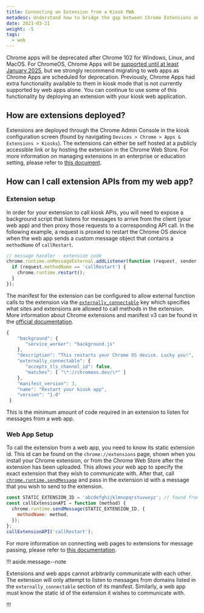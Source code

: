 ```yaml
---
title: Connecting an Extension from a Kiosk PWA
metadesc: Understand how to bridge the gap between Chrome Extensions and PWAs.
date: 2021-03-21
weight: -5
tags:
  - web
---
```


Chrome apps will be deprecated after Chrome 102 for Windows, Linux, and MacOS. For ChromeOS, Chrome Apps will be [supported until at least January 2025](https://blog.chromium.org/2021/10/extending-chrome-app-support-on-chrome.html), but we strongly recommend migrating to web apps as Chrome Apps are scheduled for deprecation. Previously, Chrome Apps had extra functionality available to them in kiosk mode that is not currently supported by web apps alone. You can continue to use some of this functionality by deploying an extension with your kiosk web application.

## How are extensions deployed?

Extensions are deployed through the Chrome Admin Console in the kiosk configuration screen (found by navigating `Devices > Chrome > Apps & Extensions > Kiosks`). The extensions can either be self hosted at a publicly accessible link or by hosting the extension in the Chrome Web Store. For more information on managing extensions in an enterprise or education setting, please refer to [this document](https://docs.google.com/document/d/1pT0ZSbGdrbGvuCsVD2jjxrw-GVz-80rMS2dgkkquhTY/edit#).

## How can I call extension APIs from my web app?

### Extension setup

In order for your extension to call kiosk APIs, you will need to expose a background script that listens for messages to arrive from the client (your web app) and then proxy those requests to a corresponding API call. In the following example, a request is proxied to restart the Chrome OS device when the web app sends a custom message object that contains a `methodName` of `callRestart`.

```javascript {title="background.js" .code-figure}
// message handler - extension code
chrome.runtime.onMessageExternal.addListener(function (request, sender, sendResponse) {
  if (request.methodName == 'callRestart') {
    chrome.runtime.restart();
  }
});
```

The manifest for the extension can be configured to allow external function calls to the extension via the [`externally_connectable`](https://developer.chrome.com/docs/extensions/mv3/manifest/externally_connectable/) key which specifies what sites and extensions are allowed to call methods in the extension. More information about Chrome extensions and manifest v3 can be found in the [official documentation](https://developer.chrome.com/docs/extensions/mv3/intro/).

```javascript {title="manifest.json" .code-figure}
{
    "background": {
       "service_worker": "background.js"
    },
    "description": "This restarts your Chrome OS device. Lucky you!",
    "externally_connectable": {
       "accepts_tls_channel_id": false,
       "matches": [ "\*://chromeos.dev/\*" ]
    },
    "manifest_version": 3,
    "name": "Restart your kiosk app",
    "version": "1.0"
 }

```

This is the minimum amount of code required in an extension to listen for messages from a web app.

### Web App Setup

To call the extension from a web app, you need to know its static extension id. This id can be found on the `chrome://extensions` page, shown when you install your Chrome extension, or from the Chrome Web Store after the extension has been uploaded. This allows your web app to specify the exact extension that they wish to communicate with. After that, call [`chrome.runtime.sendMessage`](https://developer.chrome.com/docs/extensions/reference/runtime/#method-sendMessage) and pass in the extension id with a message that you wish to send to the extension.

```javascript {title="your-site.js" .code-figure}
const STATIC_EXTENSION_ID = 'abcdefghijklmnopqrstuvwxyz'; // found from chrome extensions page of chrome web store.
const callExtensionAPI = function (method) {
  chrome.runtime.sendMessage(STATIC_EXTENSION_ID, {
    methodName: method,
  });
};
callExtensionAPI('callRestart');
```

For more information on connecting web pages to extensions for message passing, please refer to [this documentation](https://developer.chrome.com/docs/extensions/mv3/messaging/#external-webpage).

!!! aside.message--note

Extensions and web apps cannot arbitrarily communicate with each other. The extension will only attempt to listen to messages from domains listed in the `externally_connectable` section of its manifest. Similarly, a web app must know the static id of the extension it wishes to communicate with.

!!!

